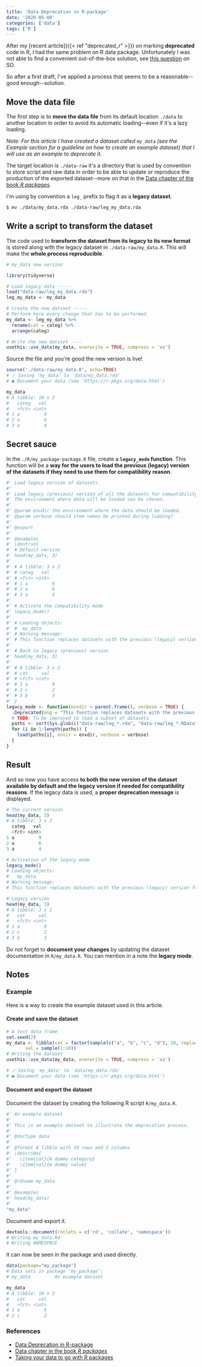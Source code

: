 ```yaml
---
title: 'Data Deprecation in R-package'
date: '2020-05-08'
categories: ['data']
tags: ['R']
---
```


After my [recent article]({{< ref "deprecated_r" >}}) on marking **deprecated** code in R, I had the same problem on R data package.
Unfortunately I was not able to find a convenient out-of-the-box solution, see [this question][LK1] on SO.

So after a first draft, I've applied a process that seems to be a reasonable--good enough--solution.

<!--more-->

## Move the data file

The first step is to **move the data file** from its default location `./data` to another location in order to avoid its automatic loading--even if it's a lazy loading.

*Note: For this article I have created a dataset called `my_data` (see the Example section for a guideline on how to create an example dataset) that I will use as an example to deprecate it.*

The target location is `./data-raw` it's a directory that is used by convention to store script and raw data in order to be able to update or reproduce the production of the exported dataset--more on that in the [Data chapter of the book *R packages*][LK2].

I'm using by convention a `leg_` prefix to flag it as a **legacy dataset**.

```bash
$ mv ./data/my_data.rda ./data-raw/leg_my_data.rda
```

## Write a script to transform the dataset

The code used to **transform the dataset from its legacy to its new format** is stored along with the legacy dataset in  `./data-raw/my_data.R`. This will make the **whole process reproducible**. 

```R
# my_data new version

library(tidyverse)

# Load legacy data -----
load("data-raw/leg_my_data.rda")
leg_my_data <- my_data

# Create the new dataset -----
# Perform here every change that has to be performed
my_data <- leg_my_data %>%
  rename(cat = categ) %>%
  arrange(categ)

# Write the new dataset ----
usethis::use_data(my_data, overwrite = TRUE, compress = 'xz')
```

Source the file and you're good the new version is live!

```R
source('./data-raw/my_data.R', echo=TRUE)
# ✓ Saving 'my_data' to 'data/my_data.rda'
# ● Document your data (see 'https://r-pkgs.org/data.html')

my_data
# A tibble: 10 x 2
#   categ   val
#   <fct> <int>
# 1 a         9
# 2 a         6
# 3 a         4
```

## Secret sauce

In the `./R/my_package-package.R` file, create a **`legacy_mode` function**. This function will be a **way for the users to load the previous (legacy) version of the datasets if they need to use them for compatibility reason**.

```R
#' Load legacy version of datasets.
#'
#' Load legacy (previous) version of all the datasets for compatibility reason.
#' The environment where data will be loaded can be chosen.
#'
#' @param envdir the environment where the data should be loaded.
#' @param verbose should item names be printed during loading?
#'
#' @export
#'
#' @examples
#' \dontrun{
#' # Default version
#' head(my_data, 3)
#'
#' # A tibble: 3 x 2
#' # categ   val
#' # <fct> <int>
#' # 1 a         9
#' # 2 a         6
#' # 3 a         4
#'
#' # Activate the compatibility mode
#' legacy_mode()
#'
#' # Loading objects:
#' #  my_data
#' # Warning message:
#' # This function replaces datasets with the previous (legacy) version for compatibility reason
#'
#' # Back to legacy (previous) version
#' head(my_data, 3)
#'
#' # A tibble: 3 x 2
#' # cat     val
#' # <fct> <int>
#' # 1 a         9
#' # 2 c         2
#' # 3 b         3
#' }
legacy_mode <- function(envdir = parent.frame(), verbose = TRUE) {
  .Deprecated(msg = "This function replaces datasets with the previous (legacy) version for compatibility reason")
  # TODO: To be improved to load a subset of datasets
  paths <- sort(Sys.glob(c("data-raw/leg_*.rda", "data-raw/leg_*.RData")))
  for (i in 1:length(paths)) {
    load(paths[i], envir = envdir, verbose = verbose)
  }
}
```

## Result

And so now you have access **to both the new version of the dataset available by default and the legacy version if needed for compatibility reasons**. If the legacy data is used, a **proper deprecation message** is displayed.

```R
# The current version
head(my_data, 3)
# A tibble: 3 x 2
  categ   val
  <fct> <int>
1 a         9
2 a         6
3 a         4

# Activation of the legacy mode
legacy_mode()
# Loading objects:
#   my_data
# Warning message:
# This function replaces datasets with the previous (legacy) version for # compatibility reason 

# Legacy version
head(my_data, 3)
# A tibble: 3 x 2
#   cat     val
#   <fct> <int>
# 1 a         9
# 2 c         2
# 3 b         3
```

Do not forget to **document your changes** by updating the dataset documentation in `R/my_data.R`. You can mention in a note the **legacy mode**.

## Notes

### Example

Here is a way to create the example dataset used in this article.

#### Create and save the dataset

```R
# A test data frame
set.seed(2)
my_data <- tibble(cat = factor(sample(c("a", "b", "c", "d"), 10, replace = TRUE)), 
       val = sample(1:10))
# Writing the dataset
usethis::use_data(my_data, overwrite = TRUE, compress = 'xz')

# ✓ Saving 'my_data' to 'data/my_data.rda'
# ● Document your data (see 'https://r-pkgs.org/data.html')
```

#### Document and export the dataset

Document the dataset by creating the following R script `R/my_data.R`.

```R
#' An example dataset
#'
#' This is an example dataset to illustrate the deprecation process.
#'
#' @docType data
#'
#' @format A tibble with 10 rows and 2 columns
#' \describe{
#'   \item{cat}{A dummy category}
#'   \item{val}{A dummy value}
#' }
#'
#' @rdname my_data
#'
#' @examples
#' head(my_data)
#'
"my_data"
```

Document and export it.

```R
devtools::document(roclets = c('rd', 'collate', 'namespace'))
# Writing my_data.Rd
# Writing NAMESPACE
```

It can now be seen in the package and used directly.

```R
data(package="my_package")
# Data sets in package ‘my_package’:
# my_data         An example dataset

my_data
# A tibble: 10 x 2
#   cat     val
#   <fct> <int>
# 1 a         9
# 2 c         2
```

### References

* [Data Deprecation in R-package][LK1]
* [Data chapter in the book *R packages*][LK2]
* [Taking your data to go with R packages][LK3]

[LK1]: https://stackoverflow.com/questions/33304651/data-deprecation-in-r-package/61168929#61168929
[LK2]: http://r-pkgs.had.co.nz/data.html
[LK3]: https://www.davekleinschmidt.com/r-packages/